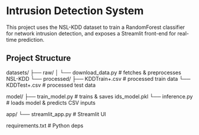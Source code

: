 # Intrusion Detection System

This project uses the NSL-KDD dataset to train a RandomForest classifier for network intrusion detection,
and exposes a Streamlit front-end for real-time prediction.

## Project Structure

datasets/
├── raw/
│   └── download_data.py     # fetches & preprocesses NSL-KDD
└── processed/
    ├── KDDTrain+.csv        # processed train data
    └── KDDTest+.csv         # processed test data

model/
├── train_model.py          # trains & saves ids_model.pkl
└── inference.py            # loads model & predicts CSV inputs

app/
└── streamlit_app.py        # Streamlit UI

requirements.txt             # Python deps